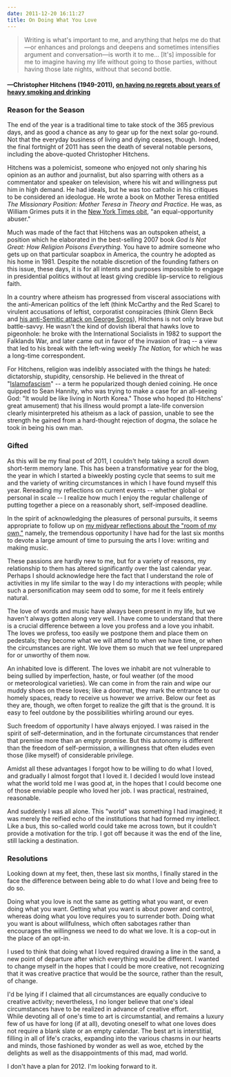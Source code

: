 ```yaml
---
date: 2011-12-20 16:11:27
title: On Doing What You Love
---
```


> Writing is what's important to me, and anything that helps me do that—or enhances and prolongs and deepens and sometimes intensifies argument and conversation—is worth it to me... [It's] impossible for me to imagine having my life without going to those parties, without having those late nights, without that second bottle.
#### —Christopher Hitchens (1949-2011), [on having no regrets about years of heavy smoking and drinking](http://www.nytimes.com/2011/12/16/arts/christopher-hitchens-is-dead-at-62-obituary.html)

### Reason for the Season
The end of the year is a traditional time to take stock of the 365 previous days, and as good a chance as any to gear up for the next solar go-round. Not that the everyday business of living and dying ceases, though. Indeed, the final fortnight of 2011 has seen the death of several notable persons, including the above-quoted Christopher Hitchens.

Hitchens was a polemicist, someone who enjoyed not only sharing his opinion as an author and journalist, but also sparring with others as a commentator and speaker on television, where his wit and willingness put him in high demand. He had ideals, but he was too catholic in his critiques to be considered an ideologue. He wrote a book on Mother Teresa entitled _The Missionary Position: Mother Teresa in Theory and Practice_. He was, as William Grimes puts it in the [New York Times obit](http://www.nytimes.com/2011/12/16/arts/christopher-hitchens-is-dead-at-62-obituary.html), "an equal-opportunity abuser."

Much was made of the fact that Hitchens was an outspoken atheist, a position which he elaborated in the best-selling 2007 book <em>God Is Not Great: How Religion Poisons Everything</em>. You have to admire someone who gets up on that particular soapbox in America, the country he adopted as his home in 1981. Despite the notable discretion of the founding fathers on this issue, these days, it is for all intents and purposes impossible to engage in presidential politics without at least giving credible lip-service to religious faith.

In a country where atheism has progressed from visceral associations with the anti-American politics of the left (think McCarthy and the Red Scare) to virulent accusations of leftist, corporatist conspiracies (think Glenn Beck and <a href="http://mediamatters.org/research/201011090036" target="_blank">his anti-Semitic attack on George Soros</a>), Hitchens is not only brave but battle-savvy. He wasn't the kind of dovish liberal that hawks love to pigeonhole: he broke with the International Socialists in 1982 to support the Falklands War, and later came out in favor of the invasion of Iraq -- a view that led to his break with the left-wing weekly <em>The Nation, </em>for which he was a long-time correspondent.

For Hitchens, religion was indelibly associated with the things he hated: dictatorship, stupidity, censorship. He believed in the threat of "<a href="http://en.wikipedia.org/wiki/Islamofascism" target="_blank">Islamofascism</a>" -- a term he popularized though denied coining. He once quipped to Sean Hannity, who was trying to make a case for an all-seeing God: "It would be like living in North Korea." Those who hoped (to Hitchens' great amusement) that his illness would prompt a late-life conversion clearly misinterpreted his atheism as a lack of passion, unable to see the strength he gained from a hard-thought rejection of dogma, the solace he took in being his own man.
<h3>Gifted</h3>
As this will be my final post of 2011, I couldn't help taking a scroll down short-term memory lane. This has been a transformative year for the blog, the year in which I started a biweekly posting cycle that seems to suit me and the variety of writing circumstances in which I have found myself this year. Rereading my reflections on current events -- whether global or personal in scale -- I realize how much I enjoy the regular challenge of putting together a piece on a reasonably short, self-imposed deadline.

In the spirit of acknowledging the pleasures of personal pursuits, it seems appropriate to follow up on <a href="http://www.lightthetunnel.net/?p=78">my midyear reflections about the "room of my own,"</a> namely, the tremendous opportunity I have had for the last six months to devote a large amount of time to pursuing the arts I love: writing and making music.

These passions are hardly new to me, but for a variety of reasons, my relationship to them has altered significantly over the last calendar year. Perhaps I should acknowledge here the fact that I understand the role of activities in my life similar to the way I do my interactions with people; while such a personification may seem odd to some, for me it feels entirely natural.

The love of words and music have always been present in my life, but we haven't always gotten along very well. I have come to understand that there is a crucial difference between a love you profess and a love you inhabit. The loves we profess, too easily we postpone them and place them on pedestals; they become what we will attend to when we have time, or when the circumstances are right. We love them so much that we feel unprepared for or unworthy of them now.

An inhabited love is different. The loves we inhabit are not vulnerable to being sullied by imperfection, haste, or foul weather (of the mood or meteorological varieties). We can come in from the rain and wipe our muddy shoes on these loves; like a doormat, they mark the entrance to our homely spaces, ready to receive us however we arrive. Below our feet as they are, though, we often forget to realize the gift that is the ground. It is easy to feel outdone by the possibilities whirling around our eyes.

Such freedom of opportunity I have always enjoyed. I was raised in the spirit of self-determination, and in the fortunate circumstances that render that premise more than an empty promise. But this autonomy is different than the freedom of self-permission, a willingness that often eludes even those (like myself) of considerable privilege.

Amidst all these advantages I forgot how to be willing to do what I loved, and gradually I almost forgot that I loved it. I decided I would love instead what the world told me I was good at, in the hopes that I could become one of those enviable people who loved her job. I was practical, restrained, reasonable.

And suddenly I was all alone. This "world" was something I had imagined; it was merely the reified echo of the institutions that had formed my intellect. Like a bus, this so-called world could take me across town, but it couldn't provide a motivation for the trip. I got off because it was the end of the line, still lacking a destination.
<h3>Resolutions</h3>
Looking down at my feet, then, these last six months, I finally stared in the face the difference between being able to do what I love and being free to do so.

Doing what you love is not the same as getting what you want, or even doing what you want. Getting what you want is about power and control, whereas doing what you love requires you to surrender both. Doing what you want is about willfulness, which often sabotages rather than encourages the willingness we need to do what we love. It is a cop-out in the place of an opt-in.

I used to think that doing what I loved required drawing a line in the sand, a new point of departure after which everything would be different. I wanted to change myself in the hopes that I could be more creative, not recognizing that it was creative practice that would be the source, rather than the result, of change.

I'd be lying if I claimed that all circumstances are equally conducive to creative activity; nevertheless, I no longer believe that one's ideal circumstances have to be realized in advance of creative effort. While devoting all of one's time to art is circumstantial, and remains a luxury few of us have for long (if at all), devoting oneself to what one loves does not require a blank slate or an empty calendar. The best art is interstitial, filling in all of life's cracks, expanding into the various chasms in our hearts and minds, those fashioned by wonder as well as woe, etched by the delights as well as the disappointments of this mad, mad world.

I don't have a plan for 2012. I'm looking forward to it.
